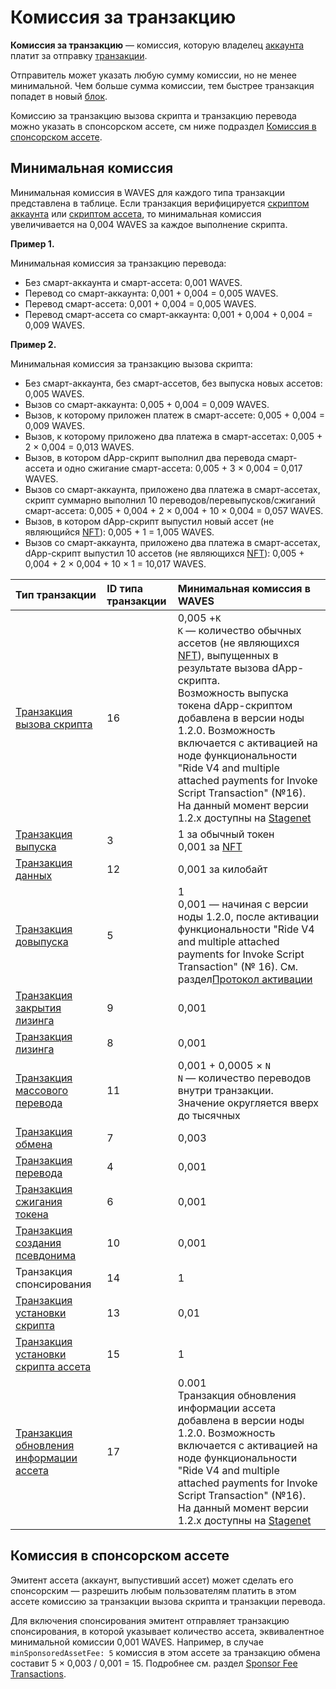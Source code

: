 # Комиссия за транзакцию

**Комиссия за транзакцию** — комиссия, которую владелец [аккаунта](/ru/blockchain/account) платит за отправку [транзакции](/ru/blockchain/transaction).

Отправитель может указать любую сумму комиссии, но не менеe минимальной. Чем больше сумма комиссии, тем быстрее транзакция попадет в новый [блок](/ru/blockchain/block).

Комиссию за транзакцию вызова скрипта и транзакцию перевода можно указать в спонсорском ассете, см ниже подраздел [Комиссия в спонсорском ассете](#комиссия-в-спонсорском-ассете).

## Минимальная комиссия

Минимальная комиссия в WAVES для каждого типа транзакции представлена в таблице. Если транзакция верифицируется [скриптом аккаунта](/ru/ride/script/script-types/account-script) или [скриптом ассета](/ru/ride/script/script-types/asset-script), то минимальная комиссия увеличивается на 0,004 WAVES за каждое выполнение скрипта.

**Пример 1.**

Минимальная комиссия за транзакцию перевода:

* Без смарт-аккаунта и смарт-ассета: 0,001 WAVES.
* Перевод со смарт-аккаунта: 0,001 + 0,004 = 0,005 WAVES.
* Перевод смарт-ассета: 0,001 + 0,004 = 0,005 WAVES.
* Перевод смарт-ассета со смарт-аккаунта: 0,001 + 0,004 + 0,004 = 0,009 WAVES.

**Пример 2.**

Минимальная комиссия за транзакцию вызова скрипта:

* Без смарт-аккаунта, без смарт-ассетов, без выпуска новых ассетов: 0,005 WAVES.
* Вызов со смарт-аккаунта: 0,005 + 0,004 = 0,009 WAVES.
* Вызов, к которому приложен платеж в смарт-ассете: 0,005 + 0,004 = 0,009 WAVES.
* Вызов, к которому приложено два платежа в смарт-ассетах: 0,005 + 2 × 0,004 = 0,013 WAVES.
* Вызов, в котором dApp-скрипт выполнил два перевода смарт-ассета и одно сжигание смарт-ассета: 0,005 + 3 × 0,004 = 0,017 WAVES.
* Вызов со смарт-аккаунта, приложено два платежа в смарт-ассетах, скрипт суммарно выполнил 10 переводов/перевыпусков/сжиганий смарт-ассета: 0,005 + 0,004 + 2 × 0,004 + 10 × 0,004 = 0,057 WAVES.
* Вызов, в котором dApp-скрипт выпустил новый ассет (не являющийся [NFT](/ru/blockchain/token/non-fungible-token)): 0,005 + 1 = 1,005 WAVES.
* Вызов со смарт-аккаунта, приложено два платежа в смарт-ассетах, dApp-скрипт выпустил 10 ассетов (не являющихся [NFT](/ru/blockchain/token/non-fungible-token)): 0,005 + 0,004 + 2 × 0,004 + 10 × 1 = 10,017 WAVES.

| Тип транзакции | ID типа транзакции | Минимальная комиссия в WAVES |
| :--- | :--- | :--- |
| [Транзакция вызова скрипта](/ru/blockchain/transaction-type/invoke-script-transaction) | 16 | 0,005 +`K`<br>`K` — количество обычных ассетов (не являющихся [NFT](/ru/blockchain/token/non-fungible-token)), выпущенных в результате вызова dApp-скрипта.<br>Возможность выпуска токена dApp-скриптом добавлена в версии ноды 1.2.0. Возможность включается с активацией на ноде функциональности "Ride V4 and multiple attached payments for Invoke Script Transaction" (№16). На данный момент версии 1.2.x доступны на [Stagenet](/ru/blockchain/blockchain-network/stage-network) |
| [Транзакция выпуска](/ru/blockchain/transaction-type/issue-transaction) | 3 | 1 за обычный токен <br>0,001 за [NFT](/ru/blockchain/token/non-fungible-token) |
| [Транзакция данных](/ru/blockchain/transaction-type/data-transaction) | 12 | 0,001 за килобайт |
| [Транзакция довыпуска](/ru/blockchain/transaction-type/reissue-transaction) | 5 | 1<br/>0,001 — начиная с версии ноды 1.2.0, после активации функциональности "Ride V4 and multiple attached payments for Invoke Script Transaction" (№ 16). См. раздел[Протокол активации](/ru/blockchain/waves-protocol/activation-protocol) |
| [Транзакция закрытия лизинга](/ru/blockchain/transaction-type/lease-cancel-transaction) | 9 | 0,001 |
| [Транзакция лизинга](/ru/blockchain/transaction-type/lease-transaction) | 8 | 0,001 |
| [Транзакция массового перевода](/ru/blockchain/transaction-type/mass-transfer-transaction) | 11 | 0,001 + 0,0005 × `N`<br>`N` — количество переводов внутри транзакции.<br>Значение округляется вверх до тысячных |
| [Транзакция обмена](/ru/blockchain/transaction-type/exchange-transaction) | 7 | 0,003 |
| [Транзакция перевода](/ru/blockchain/transaction-type/transfer-transaction) | 4 | 0,001 |
| [Транзакция сжигания токена](/ru/blockchain/transaction-type/burn-transaction) | 6 | 0,001 |
| [Транзакция создания псевдонима](/ru/blockchain/transaction-type/alias-transaction) | 10 | 0,001 |
| Транзакция спонсирования | 14 | 1 |
| [Транзакция установки скрипта](/ru/blockchain/transaction-type/set-script-transaction) | 13 | 0,01 |
| [Транзакция установки скрипта ассета](/ru/blockchain/transaction-type/set-asset-script-transaction) | 15 | 1 |
| [Транзакция обновления информации ассета](/en/blockchain/transaction-type/update-asset-info-transaction) | 17 | 0.001<br>Транзакция обновления информации ассета добавлена в версии ноды 1.2.0. Возможность включается с активацией на ноде функциональности "Ride V4 and multiple attached payments for Invoke Script Transaction" (№16). На данный момент версии 1.2.x доступны на [Stagenet](/ru/blockchain/blockchain-network/stage-network) |

## Комиссия в спонсорском ассете

Эмитент ассета (аккаунт, выпустивший ассет) может сделать его спонсорским — разрешить любым пользователям платить в этом ассете комиссию за транзакции вызова скрипта и транзакции перевода.

Для включения спонсирования эмитент отправляет транзакцию спонсирования, в которой указывает количество ассета, 
эквивалентное минимальной комиссии 0,001 WAVES. Например, в случае `minSponsoredAssetFee: 5` комиссия в этом ассете за транзакцию обмена составит 5 × 0,003 / 0,001 = 15. Подробнее см. раздел [Sponsor Fee Transactions](/en/blockchain/waves-protocol/sponsored-fee).
